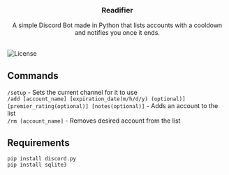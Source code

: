 <br/>
<p align="center">
  <h3 align="center">Readifier</h3>

  <p align="center">
    A simple Discord Bot made in Python that lists accounts with a cooldown and notifies you once it ends.
    <br/>
    <br/>
  </p>
</p>

![License](https://img.shields.io/github/license/Dawio89/readifier) 

## Commands

```/setup``` - Sets the current channel for it to use <br/>
```/add [account_name] [expiration_date(m/h/d/y) (optional)] [premier_rating(optional)] [notes(optional)]``` - Adds an account to the list<br/>
```/rm [account_name]``` - Removes desired account from the list<br/>

## Requirements

```pip install discord.py``` <br/>
```pip install sqlite3```
